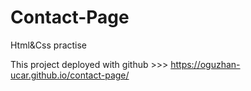 # Contact-Page

Html&Css practise

This project deployed with github >>> https://oguzhan-ucar.github.io/contact-page/
